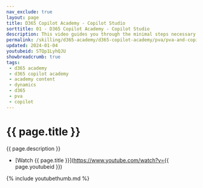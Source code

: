 ```yaml
---
nav_exclude: true
layout: page
title: D365 Copilot Academy - Copilot Studio
sorttitle: 01 - D365 Copilot Academy - Copilot Studio
description: This video guides you through the minimal steps necessary to get started quickly in creating and boosting a chatbot with expanded natural language understanding capabilities. Copilot Studio leverages the latest generative AI capabilities. An author can simply state - allow a user to start planning an event, collect user’s email address and phone number, and let them choose the event type from wedding, corporate, and social event, and a dialog to do so will be instantly created, complete with trigger phrases, entities, variables, and appropriate branching.
permalink: /skilling/d365-academy/d365-copilot-academy/pva/pva-and-copilot
updated: 2024-01-04
youtubeid: STQp1LyhQJU
showbreadcrumb: true
tags: 
 - d365 academy
 - d365 copilot academy
 - academy content
 - dynamics
 - d365
 - pva
 - copilot
---
```


# {{ page.title }}

{{ page.description }}

* [Watch {{ page.title }}](https://www.youtube.com/watch?v={{ page.youtubeid }})

{% include youtubethumb.md %}
